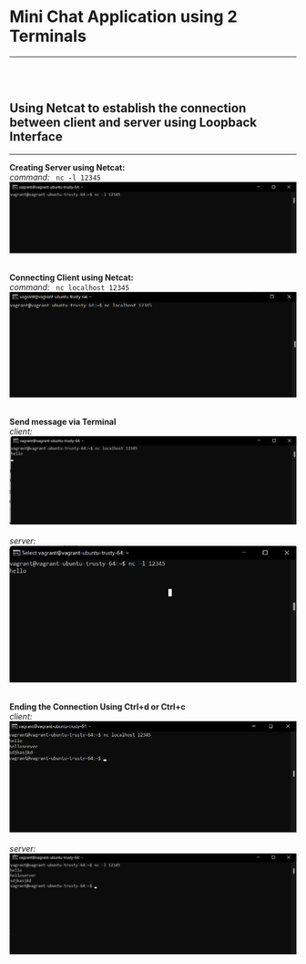 # Mini Chat Application using 2 Terminals
---
<br></br>

## Using Netcat to establish the connection between client and server using Loopback Interface
---
**Creating Server using Netcat:**<br>
*command:* <code> nc -l 12345 </code>
![Server](https://github.com/safiuddin786/zemosolabs/blob/master/Screenshots/Networking/serverstart.png?raw=true)<br></br>

**Connecting Client using Netcat:**<br>
*command:* <code> nc localhost 12345 </code>
![Server](https://github.com/safiuddin786/zemosolabs/blob/master/Screenshots/Networking/clientstart.png?raw=true)<br></br>

**Send message via Terminal**<br>
*client:*
![Server](https://github.com/safiuddin786/zemosolabs/blob/master/Screenshots/Networking/client.png?raw=true)<br></br>
*server:*<br>
![Server](https://github.com/safiuddin786/zemosolabs/blob/master/Screenshots/Networking/server.png?raw=true)<br></br>

**Ending the Connection Using Ctrl+d or Ctrl+c**<br>
*client:*
![Server](https://github.com/safiuddin786/zemosolabs/blob/master/Screenshots/Networking/clientclose.png?raw=true)<br></br>
*server:*<br>
![Server](https://github.com/safiuddin786/zemosolabs/blob/master/Screenshots/Networking/serverclose.png?raw=true)<br></br>